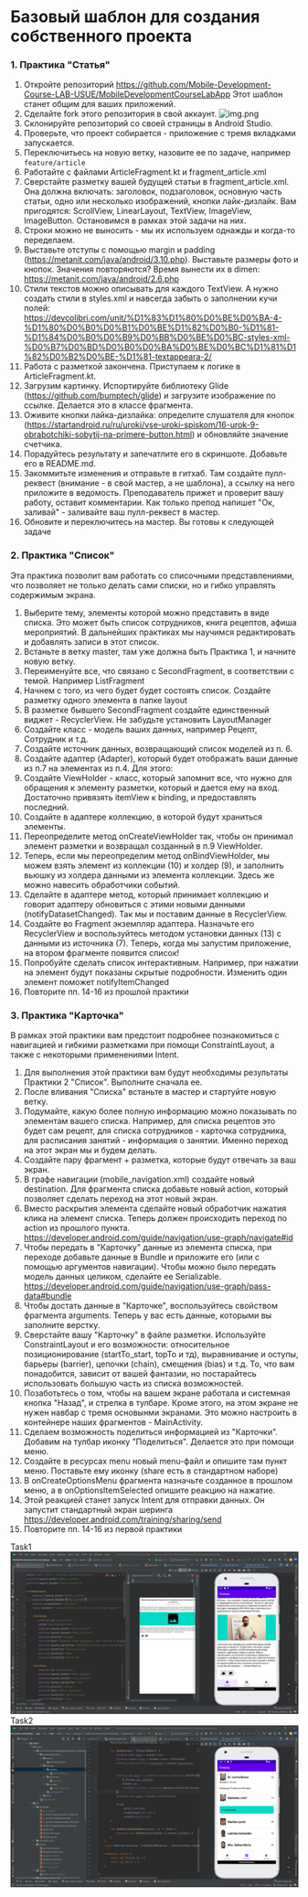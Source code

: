 # Базовый шаблон для создания собственного проекта

### 1. Практика "Статья"

1. Откройте репозиторий https://github.com/Mobile-Development-Course-LAB-USUE/MobileDevelopmentCourseLabApp
Этот шаблон станет общим для ваших приложений. 
2. Сделайте fork этого репозитория в свой аккаунт.
![img.png](readmeImg/img.png)
3. Склонируйте репозиторий со своей страницы в Android Studio. 
4. Проверьте, что проект собирается - приложение с тремя вкладками запускается. 
5. Переключитьесь на новую ветку, назовите ее по задаче, например `feature/article`
6. Работайте с файлами ArticleFragment.kt и fragment_article.xml
7. Сверстайте разметку вашей будущей статьи в fragment_article.xml.
Она должна включать: заголовок, подзаголовок, основную часть статьи, одно или несколько изображений, кнопки лайк-дизлайк.
Вам пригодятся: ScrollView, LinearLayout, TextView, ImageView, ImageButton. Остановимся в рамках этой задачи на них. 
8. Строки можно не выносить - мы их используем однажды и когда-то переделаем. 
9. Выставьте отступы с помощью margin и padding (https://metanit.com/java/android/3.10.php). Выставьте размеры фото и кнопок. 
Значения повторяются? Время вынести их в dimen: https://metanit.com/java/android/2.6.php
10. Стили текстов можно описывать для каждого TextView. А нужно создать стили в styles.xml и навсегда забыть о заполнении 
кучи полей: https://devcolibri.com/unit/%D1%83%D1%80%D0%BE%D0%BA-4-%D1%80%D0%B0%D0%B1%D0%BE%D1%82%D0%B0-%D1%81-%D1%84%D0%B0%D0%B9%D0%BB%D0%BE%D0%BC-styles-xml-%D0%B7%D0%BD%D0%B0%D0%BA%D0%BE%D0%BC%D1%81%D1%82%D0%B2%D0%BE-%D1%81-textappeara-2/
11. Работа с разметкой закончена. Приступаем к логике в ArticleFragment.kt. 
12. Загрузим картинку. Испортируйте библиотеку Glide (https://github.com/bumptech/glide) и загрузите изображение
по ссылке. Делается это в классе фрагмента. 
13. Оживите кнопки лайка-дизлайка: определите слушателя для кнопок (https://startandroid.ru/ru/uroki/vse-uroki-spiskom/16-urok-9-obrabotchiki-sobytij-na-primere-button.html)
и обновляйте значение счетчика.
14. Порадуйтесь результату и запечатлите его в скриншоте. Добавьте его в README.md.
15. Закоммитьте изменения и отправьте в гитхаб. Там создайте пулл-реквест (внимание - в свой мастер, а не шаблона),
а ссылку на него приложите в ведомость. Преподаватель прижет и проверит вашу работу, оставит комментарии. Как только 
препод напишет "Ок, заливай" - заливайте ваш пулл-реквест в мастер. 
16. Обновите и переключитесь на мастер. Вы готовы к следующей задаче

### 2. Практика "Список"

Эта практика позволит вам работать со списочными представлениями, что позволяет не только делать сами списки, но и гибко управлять содержимым экрана. 

1. Выберите тему, элементы которой можно представить в виде списка. Это может быть список сотрудников, книга рецептов, афиша мероприятий. В дальнейших практиках мы научимся редактировать и добавлять записи в этот список.
2. Встаньте в ветку master, там уже должна быть Практика 1, и начните новую ветку. 
3. Переименуйте все, что связано с SecondFragment, в соответствии с темой. Например ListFragment
4. Начнем с того, из чего будет будет состоять список. Создайте разметку одного элемента в папке layout
5. В разметке бывшего SecondFragment создайте единственный виджет - RecyclerView. Не забудьте установить LayoutManager
6. Создайте класс - модель ваших данных, например Рецепт, Сотрудник и т.д.
7. Создайте источник данных, возвращающий список моделей из п. 6.
8. Создайте адаптер (Adapter), который будет отображать ваши данные из п.7 на элементах из п.4. Для этого:
9. Создайте ViewHolder - класс, который запомнит все, что нужно для обращения к элементу разметки, который и дается ему на вход. Достаточно привязять itemView к binding, и предоставлять последний.
10. Создайте в адаптере коллекцию, в которой будут храниться элементы.
11. Переопределите метод onCreateViewHolder так, чтобы он принимал элемент разметки и возвращал созданный в п.9 ViewHolder.
12. Теперь, если мы переопределим метод onBindViewHolder, мы можем взять элемент из коллекции (10) и холдер (9), и заполнить вьюшку из холдера данными из элемента коллекции. Здесь же можно навесить обработчики событий.
13. Сделайте в адаптере метод, который принимает коллекцию и говорит адаптеру обновиться с этими новыми данными (notifyDatasetChanged). Так мы и поставим данные в RecyclerView.
14. Создайте во Fragment экземпляр адаптера. Назначьте его RecyclerView и воспользуйтесь методом установки данных (13) с данными из источника (7). Теперь, когда мы запустим приложение, на втором фрагменте появится список!
15. Попробуйте сделать список интерактивным. Например, при нажатии на элемент будут показаны скрытые подробности. Изменить один элемент поможет notifyItemChanged
16. Повторите пп. 14-16 из прошлой практики

### 3. Практика "Карточка"

В рамках этой практики вам предстоит подробнее познакомиться с навигацией и гибкими разметками при помощи ConstraintLayout, а также с некоторыми применениями Intent. 

1. Для выполнения этой практики вам будут необходимы результаты Практики 2 "Список". Выполните сначала ее. 
2. После вливания "Списка" встаньте в мастер и стартуйте новую ветку.
3. Подумайте, какую более полную информацию можно показывать по элементам вашего списка. Например, для списка рецептов это будет сам рецепт, для списка сотрудников - карточка сотрудника, для расписания занятий - информация о занятии. Именно переход на этот экран мы и будем делать.
4. Создайте пару фрагмент + разметка, которые будут отвечать за ваш экран.
5. В графе навигации (mobile_navigation.xml) создайте новый destination. Для фрагмента списка добавьте новый action, который позволяет сделать переход на этот новый экран.
6. Вместо раскрытия элемента сделайте новый обработчик нажатия клика на элемент списка. Теперь должен происходить переход по action из прошлого пункта. https://developer.android.com/guide/navigation/use-graph/navigate#id 
7. Чтобы передать в "Карточку" данные из элемента списка, при переходе добавьте данные в Bundle и приложите его (или с помощью аргументов навигации). Чтобы можно было передать модель данных целиком, сделайте ее Serializable. https://developer.android.com/guide/navigation/use-graph/pass-data#bundle
8. Чтобы достать данные в "Карточке", воспользуйтесь свойством фрагмента arguments. Теперь у вас есть данные, которыми вы заполните верстку. 
9. Сверстайте вашу "Карточку" в файле разметки. Используйте ConstraintLayout и его возможности: относительное позиционирование (startTo_start, topTo и тд), выравнивание и оступы, барьеры (barrier), цепочки (chain), смещения (bias) и т.д. То, что вам понадобится, зависит от вашей фантазии, но постарайтесь использовать большую часть из списка возможностей. 
10. Позаботьтесь о том, чтобы на вашем экране работала и системная кнопка "Назад", и стрелка в тулбаре. Кроме этого, на этом экране не нужен навбар с тремя основынми экранами. Это можно настроить в контейнере наших фрагментов - MainActivity.
11. Сделаем возможность поделиться информацией из "Карточки". Добавим на тулбар иконку "Поделиться". Делается это при помощи меню.
12. Создайте в ресурсах menu новый menu-файл и опишите там пункт меню. Поставьте ему иконку (share есть в стандартном наборе)
13. В onCreateOptionsMenu фрагмента назначьте созданное в прошлом меню, а в onOptionsItemSelected опишите реакцию на нажатие. 
14. Этой реакцией станет запуск Intent для отправки данных. Он запустит стандартный экран шеринга https://developer.android.com/training/sharing/send
15. Повторите пп. 14-16 из первой практики

Task1 ![img_1.png](img_1.png)
Task2 ![img_2.png](img_2.png)
